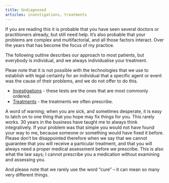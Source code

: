 ```yaml
---
title: Undiagnosed
articles: investigations, treatments
---
```


If you are reading this it is probable that you have seen several doctors or practitioners already, but still need help. It’s also probable that your problems are complex and multifactorial, and all those factors interact. Over the years that has become the focus of my practice.

The following outline describes our approach to most patients, but everybody is individual, and we always individualise your treatment.

Pleae note that it is not possible with the technologies that we use to establish with legal certainty for an individual that a specific agent or event was the cause of their problems, and we do not offer to do this.

- [Investigations](/articles/investigations/) - these tests are the ones that are most commonly ordered.
- [Treatments](/articles/treatments/) - the treatments we often prescribe.

A word of warning; when you are sick, and sometimes desperate, it is easy to latch on to one thing that you hope may fix things for you. This rarely works. 30 years in the business have taught me to always think integratively. If your problem was that simple you would not have found your way to me, because someone or something would have fixed it before. Please don’t be disappointed therefore when we say that we cannot guarantee that you will receive a particular treatment, and that you will always need a proper medical assessment before we prescribe. This is also what the law says; I cannot prescribe you a medication without examining and assessing you.

And please note that we rarely use the word “cure” – it can mean so many very different things.